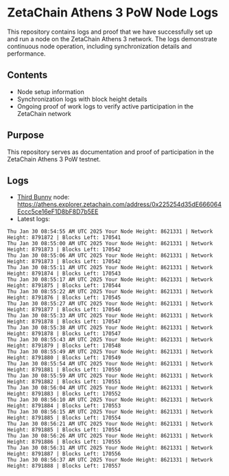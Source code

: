 # ZetaChain Athens 3 PoW Node Logs
This repository contains logs and proof that we have successfully set up and run a node on the ZetaChain Athens 3 network. The logs demonstrate continuous node operation, including synchronization details and performance.

## Contents
- Node setup information
- Synchronization logs with block height details
- Ongoing proof of work logs to verify active participation in the ZetaChain network

## Purpose
This repository serves as documentation and proof of participation in the ZetaChain Athens 3 PoW testnet.

## Logs

- [Third Bunny](https://thirdbunny.xyz/) node: https://athens.explorer.zetachain.com/address/0x225254d35dE666064Eccc5ce16eF1D8bF8D7b5EE
- Latest logs:
```
Thu Jan 30 08:54:55 AM UTC 2025 Your Node Height: 8621331 | Network Height: 8791872 | Blocks Left: 170541
Thu Jan 30 08:55:00 AM UTC 2025 Your Node Height: 8621331 | Network Height: 8791873 | Blocks Left: 170542
Thu Jan 30 08:55:06 AM UTC 2025 Your Node Height: 8621331 | Network Height: 8791873 | Blocks Left: 170542
Thu Jan 30 08:55:11 AM UTC 2025 Your Node Height: 8621331 | Network Height: 8791874 | Blocks Left: 170543
Thu Jan 30 08:55:17 AM UTC 2025 Your Node Height: 8621331 | Network Height: 8791875 | Blocks Left: 170544
Thu Jan 30 08:55:22 AM UTC 2025 Your Node Height: 8621331 | Network Height: 8791876 | Blocks Left: 170545
Thu Jan 30 08:55:27 AM UTC 2025 Your Node Height: 8621331 | Network Height: 8791877 | Blocks Left: 170546
Thu Jan 30 08:55:33 AM UTC 2025 Your Node Height: 8621331 | Network Height: 8791878 | Blocks Left: 170547
Thu Jan 30 08:55:38 AM UTC 2025 Your Node Height: 8621331 | Network Height: 8791878 | Blocks Left: 170547
Thu Jan 30 08:55:43 AM UTC 2025 Your Node Height: 8621331 | Network Height: 8791879 | Blocks Left: 170548
Thu Jan 30 08:55:49 AM UTC 2025 Your Node Height: 8621331 | Network Height: 8791880 | Blocks Left: 170549
Thu Jan 30 08:55:54 AM UTC 2025 Your Node Height: 8621331 | Network Height: 8791881 | Blocks Left: 170550
Thu Jan 30 08:55:59 AM UTC 2025 Your Node Height: 8621331 | Network Height: 8791882 | Blocks Left: 170551
Thu Jan 30 08:56:04 AM UTC 2025 Your Node Height: 8621331 | Network Height: 8791883 | Blocks Left: 170552
Thu Jan 30 08:56:10 AM UTC 2025 Your Node Height: 8621331 | Network Height: 8791884 | Blocks Left: 170553
Thu Jan 30 08:56:15 AM UTC 2025 Your Node Height: 8621331 | Network Height: 8791885 | Blocks Left: 170554
Thu Jan 30 08:56:21 AM UTC 2025 Your Node Height: 8621331 | Network Height: 8791885 | Blocks Left: 170554
Thu Jan 30 08:56:26 AM UTC 2025 Your Node Height: 8621331 | Network Height: 8791886 | Blocks Left: 170555
Thu Jan 30 08:56:31 AM UTC 2025 Your Node Height: 8621331 | Network Height: 8791887 | Blocks Left: 170556
Thu Jan 30 08:56:37 AM UTC 2025 Your Node Height: 8621331 | Network Height: 8791888 | Blocks Left: 170557
```
